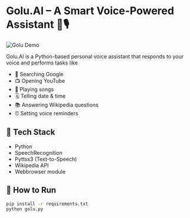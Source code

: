 # Golu.AI – A Smart Voice-Powered Assistant 🧠🎙️
![Golu Demo](assets/golu-demo.png)

Golu.AI is a Python-based personal voice assistant that responds to your voice and performs tasks like
- 🔎 Searching Google
- 📺 Opening YouTube
- 🎵 Playing songs
- 🗓️ Telling date & time
- 📚 Answering Wikipedia questions
- ⏰ Setting voice reminders

## 🔧 Tech Stack
- Python
- SpeechRecognition
- Pyttsx3 (Text-to-Speech)
- Wikipedia API
- Webbrowser module

## 🧪 How to Run

```bash
pip install -r requirements.txt
python golu.py
